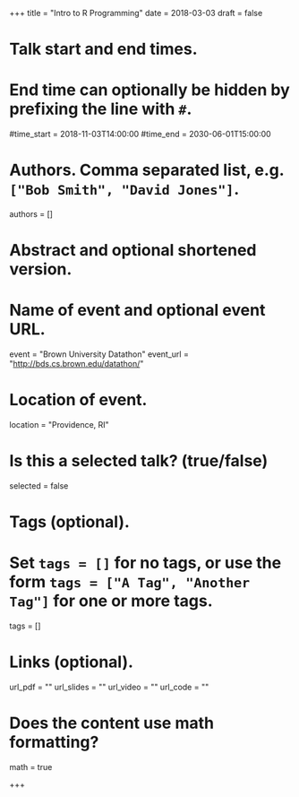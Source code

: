 +++
title = "Intro to R Programming"
date = 2018-03-03
draft = false

# Talk start and end times.
#   End time can optionally be hidden by prefixing the line with `#`.
#time_start = 2018-11-03T14:00:00
#time_end = 2030-06-01T15:00:00

# Authors. Comma separated list, e.g. `["Bob Smith", "David Jones"]`.
authors = []

# Abstract and optional shortened version.


# Name of event and optional event URL.
event = "Brown University Datathon"
event_url = "http://bds.cs.brown.edu/datathon/"

# Location of event.
location = "Providence, RI"

# Is this a selected talk? (true/false)
selected = false

# Tags (optional).
#   Set `tags = []` for no tags, or use the form `tags = ["A Tag", "Another Tag"]` for one or more tags.
tags = []

# Links (optional).
url_pdf = ""
url_slides = ""
url_video = ""
url_code = ""

# Does the content use math formatting?
math = true

+++